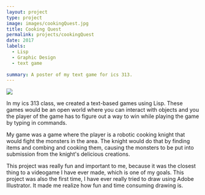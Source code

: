 ```yaml
---
layout: project
type: project
image: images/cookingQuest.jpg
title: Cooking Quest
permalink: projects/cookingQuest
date: 2017
labels:
  - Lisp
  - Graphic Design
  - text game
 
summary: A poster of my text game for ics 313.
---
```


<img class="ui medium right floated rounded image" src="../images/cookingKnight.jpg">

In my ics 313 class, we created a text-based games using Lisp. These games would be an open world where you can interact with objects and you the player of the game has to figure out a way to win while playing the game by typing in commands. 

My game was a game where the player is a robotic cooking knight that would fight the monsters in the area. The knight would do that by finding items and combing and cooking them, causing the monsters to be put into submission from the knight's delicious creations. 

This project was really fun and important to me, because it was the closest thing to a videogame I have ever made, which is one of my goals. This project was also the first time, I have ever really tried to draw using Adobe Illustrator. It made me realize how fun and time consuming drawing is. 

